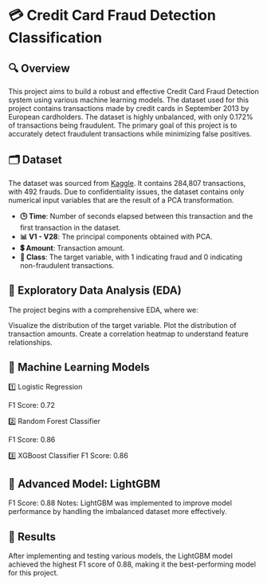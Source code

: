 # 💳 Credit Card Fraud Detection Classification

## 🔍 Overview

This project aims to build a robust and effective Credit Card Fraud Detection system using various machine learning models. The dataset used for this project contains transactions made by credit cards in September 2013 by European cardholders. The dataset is highly unbalanced, with only 0.172% of transactions being fraudulent. The primary goal of this project is to accurately detect fraudulent transactions while minimizing false positives.

## 🗂️ Dataset

The dataset was sourced from [Kaggle](https://www.kaggle.com/mlg-ulb/creditcardfraud). It contains 284,807 transactions, with 492 frauds. Due to confidentiality issues, the dataset contains only numerical input variables that are the result of a PCA transformation.

- **🕒 Time**: Number of seconds elapsed between this transaction and the first transaction in the dataset.
- **📊 V1 - V28**: The principal components obtained with PCA.
- **💲 Amount**: Transaction amount.
- **🚨 Class**: The target variable, with 1 indicating fraud and 0 indicating non-fraudulent transactions.



## 🔎 Exploratory Data Analysis (EDA)
The project begins with a comprehensive EDA, where we:

Visualize the distribution of the target variable.
Plot the distribution of transaction amounts.
Create a correlation heatmap to understand feature relationships.
## 🧠 Machine Learning Models 

1️⃣ Logistic Regression

   F1 Score: 0.72
   
2️⃣ Random Forest Classifier

   F1 Score: 0.86
   
3️⃣ XGBoost Classifier
   F1 Score: 0.86
   
## 🚀 Advanced Model: LightGBM
   F1 Score: 0.88
Notes: LightGBM was implemented to improve model performance by handling the imbalanced dataset more effectively.

## 🏁 Results
After implementing and testing various models, the LightGBM model achieved the highest F1 score of 0.88, making it the best-performing model for this project.
